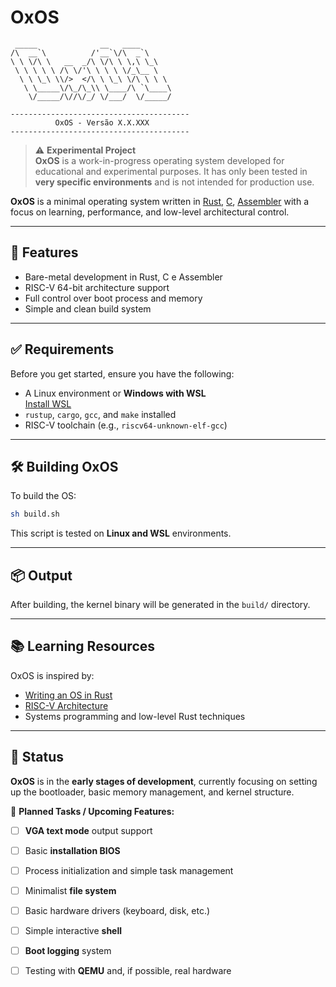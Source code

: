 # OxOS 

```
 _____              __   ____           
/\  __`\          /'__`\/\  _`\         
\ \ \/\ \   __  _/\ \/\ \ \,\ \_\       
 \ \ \ \ \ /\ \/'\ \ \ \ \/_\__ \       
  \ \ \_\ \\/>  </\ \ \_\ \/\ \ \ \     
   \ \_____\/\_/\_\\ \____/\ `\____\    
    \/_____/\//\/_/ \/___/  \/_____/    

----------------------------------------
          OxOS - Versão X.X.XXX
----------------------------------------
```


> ⚠️ **Experimental Project**  
> **OxOS** is a work-in-progress operating system developed for educational and experimental purposes. It has only been tested in **very specific environments** and is not intended for production use.

**OxOS** is a minimal operating system written in [Rust](https://www.rust-lang.org/), [C](), [Assembler]() with a focus on learning, performance, and low-level architectural control.

---

## 🚀 Features

- Bare-metal development in Rust, C e Assembler
- RISC-V 64-bit architecture support
- Full control over boot process and memory
- Simple and clean build system

---

## ✅ Requirements

Before you get started, ensure you have the following:

- A Linux environment or **Windows with WSL**  
  [Install WSL](https://learn.microsoft.com/pt-br/windows/wsl/install)
- `rustup`, `cargo`, `gcc`, and `make` installed
- RISC-V toolchain (e.g., `riscv64-unknown-elf-gcc`)

---

## 🛠️ Building OxOS

To build the OS:

```bash
sh build.sh
```

This script is tested on **Linux and WSL** environments.

---

## 📦 Output

After building, the kernel binary will be generated in the `build/` directory.

---

## 📚 Learning Resources

OxOS is inspired by:

- [Writing an OS in Rust](https://os.phil-opp.com/)
- [RISC-V Architecture](https://riscv.org/)
- Systems programming and low-level Rust techniques

---

## 🧪 Status

**OxOS** is in the **early stages of development**, currently focusing on setting up the bootloader, basic memory management, and kernel structure.

🔧 **Planned Tasks / Upcoming Features:**

- [ ] **VGA text mode** output support  
- [ ] Basic **installation BIOS**  
- [ ] Process initialization and simple task management  
- [ ] Minimalist **file system**  
- [ ] Basic hardware drivers (keyboard, disk, etc.)  
- [ ] Simple interactive **shell**  
- [ ] **Boot logging** system  
- [ ] Testing with **QEMU** and, if possible, real hardware

